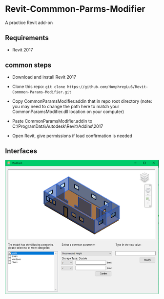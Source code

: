 # Revit-Commmon-Parms-Modifier

A practice Revit add-on

## Requirements

* Revit 2017

## common steps

* Download and install Revit 2017

* Clone this repo: `git clone https://github.com/HumphreyLu6/Revit-Commmon-Params-Modifier.git`

* Copy CommonParamsModifier.addin that in repo root directory (note: you may need to change the path here to match your CommonParamsModifier.dll location on your computer)

* Paste CommonParamsModifier.addin to C:\ProgramData\Autodesk\Revit\Addins\2017

* Open Revit, give permissions if load confirmation is needed

## Interfaces
![](Images/ScreenShot1.PNG)

